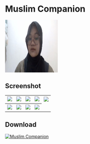 # Muslim Companion

<img src="https://github.com/ica4me/UploadGambar/blob/main/WIN_20230521_13_30_26_Pro.jpg?raw=true" alt="Your Image Description" style="height: 173px; width: 173px;" />




## Screenshot
<table style="width:100%">
  <tr>
    <th><img src="https://user-images.githubusercontent.com/32610660/180285609-29b55f17-23b2-43ae-92d5-aa6ca727a544.png"/></th>
    <th><img src="https://user-images.githubusercontent.com/32610660/162801816-a27d08c2-14fe-429e-9beb-8db0d229f399.png"/></th>
    <th><img src="https://user-images.githubusercontent.com/32610660/162801850-0908fdad-4db4-493b-a92d-ee3fe6198a5e.png"/></th>
    <th><img src="https://user-images.githubusercontent.com/32610660/162801861-d2288f2f-d03d-4f35-90b9-9b56e14bf6ff.png"/></th>
    <th><img src="https://user-images.githubusercontent.com/32610660/180285711-d8dabb74-fbd9-49dd-99c9-4e73bb578945.png"/></th>
  </tr>
    <tr>
    <th><img src="https://user-images.githubusercontent.com/32610660/180283731-4edbe882-5541-47b5-84c3-5458c7c9fb6a.png"/></th>
    <th><img src="https://user-images.githubusercontent.com/32610660/180283741-63629147-3e55-477e-aeec-2a1b47c0af54.png"/></th>
    <th><img src="https://user-images.githubusercontent.com/32610660/180283743-b498aa7c-510f-4a79-95e0-04437eb16cc8.png"/></th>
    <th><img src="https://user-images.githubusercontent.com/32610660/180284254-0efb01e1-919c-46b6-888d-69de1931ea7d.png"/></th>
  </tr>
</table>

## Download
<a href="https://drive.google.com/file/d/1pBikvHShVF5R1YXDDz0AMXtjZyluIfQV/view?usp=sharing" target="_blank"><img src="https://user-images.githubusercontent.com/32610660/162807457-84acad9d-cd36-4911-98c5-1c1cb03cb873.png" title="Muslim Companion" height="60" /></a>&nbsp;&nbsp;&nbsp;&nbsp;&nbsp;

